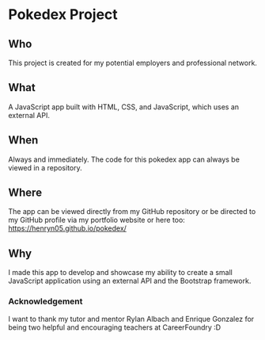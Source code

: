 # Pokedex Project

## Who
This project is created for my potential employers and professional network.

## What
A JavaScript app built with HTML, CSS, and JavaScript, which uses an
external API.

## When
Always and immediately. The code for this pokedex app can always be viewed in a repository.

## Where
The app can be viewed directly from my GitHub repository or be directed to my GitHub profile via my portfolio website or here too: https://henryn05.github.io/pokedex/

## Why
I made this app to develop and showcase my ability to create a small JavaScript application using an external API and the Bootstrap framework.


### Acknowledgement
I want to thank my tutor and mentor Rylan Albach and Enrique Gonzalez for being two helpful and encouraging teachers at CareerFoundry :D

